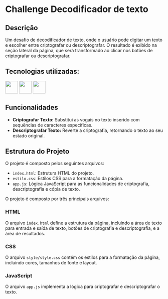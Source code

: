 # Challenge Decodificador de texto

## Descrição
Um desafio de decodificador de texto, onde o usuário pode digitar um texto e escolher entre criptografar ou descriptografar. O resultado é exibido na seção lateral da página, que será transformado ao clicar nos botões de criptografar ou descriptografar. 

## Tecnologias utilizadas:

<img src="https://cdn.jsdelivr.net/gh/devicons/devicon@latest/icons/html5/html5-original.svg" width="40" height="40"/> 
<img src="https://cdn.jsdelivr.net/gh/devicons/devicon@latest/icons/css3/css3-original.svg" width="40" height="40"/>
<img src="https://cdn.jsdelivr.net/gh/devicons/devicon@latest/icons/javascript/javascript-original.svg" width="40" height="40"/> 

## Funcionalidades

- **Criptografar Texto:** Substitui as vogais no texto inserido com sequências de caracteres específicas.
- **Descriptografar Texto:** Reverte a criptografia, retornando o texto ao seu estado original.

## Estrutura do Projeto

O projeto é composto pelos seguintes arquivos:

- `index.html`: Estrutura HTML do projeto.
- `estilo.css`: Estilos CSS para a formatação da página.
- `app.js`: Lógica JavaScript para as funcionalidades de criptografia, descriptografia e cópia de texto.


O projeto é composto por três principais arquivos:

### HTML

O arquivo `index.html` define a estrutura da página, incluindo a área de texto para entrada e saída de texto, botões de criptografia e descriptografia, e a área de resultados.

### CSS

O arquivo `style/style.css` contém os estilos para a formatação da página, incluindo cores, tamanhos de fonte e layout.

### JavaScript

O arquivo `app.js` implementa a lógica para criptografar e descriptografar o texto.


